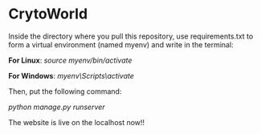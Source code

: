 
# CrytoWorld

Inside the directory where you pull this repository, use requirements.txt to form a virtual environment (named myenv) and write in the terminal:

**For Linux**: *source myenv/bin/activate*

**For Windows**: *myenv\Scripts\activate*

Then, put the following command:

*python manage.py runserver*

The website is live on the localhost now!!

